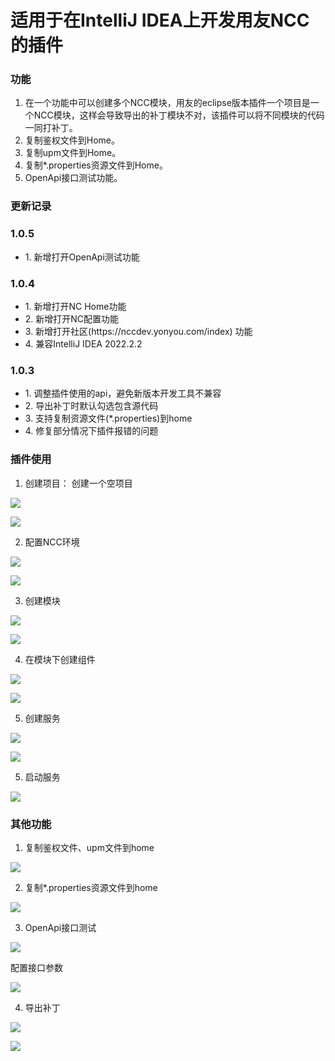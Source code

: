# 适用于在IntelliJ IDEA上开发用友NCC的插件

### 功能

1. 在一个功能中可以创建多个NCC模块，用友的eclipse版本插件一个项目是一个NCC模块，这样会导致导出的补丁模块不对，该插件可以将不同模块的代码一同打补丁。
2. 复制鉴权文件到Home。
3. 复制upm文件到Home。
4. 复制*.properties资源文件到Home。
5. OpenApi接口测试功能。

### 更新记录

<h3>1.0.5</h3>
<ul>
          <li>1. 新增打开OpenApi测试功能</li>
</ul>

<h3>1.0.4</h3>
<ul>
          <li>1. 新增打开NC Home功能</li>
          <li>2. 新增打开NC配置功能</li>
          <li>3. 新增打开社区(https://nccdev.yonyou.com/index) 功能</li>
          <li>4. 兼容IntelliJ IDEA 2022.2.2</li>
</ul>

<h3>1.0.3</h3>
<ul>
            <li>1. 调整插件使用的api，避免新版本开发工具不兼容</li>
            <li>2. 导出补丁时默认勾选包含源代码</li>
            <li>3. 支持复制资源文件(*.properties)到home</li>
            <li>4. 修复部分情况下插件报错的问题</li>
</ul>

### 插件使用

1. 创建项目：
   创建一个空项目

![](C:\Users\summer\OneDrive\Pictures\Snipaste_2022-09-28_17-25-47.png)

![](C:\Users\summer\AppData\Roaming\marktext\images\2022-09-28-17-30-52-image.png)

2. 配置NCC环境

![](C:\Users\summer\AppData\Roaming\marktext\images\2022-09-28-17-32-11-image.png)

![](C:\Users\summer\AppData\Roaming\marktext\images\2022-09-28-17-33-42-image.png)

3. 创建模块

![](C:\Users\summer\AppData\Roaming\marktext\images\2022-09-28-17-35-56-image.png)

![](C:\Users\summer\AppData\Roaming\marktext\images\2022-09-28-17-36-26-image.png)

4. 在模块下创建组件

![](C:\Users\summer\AppData\Roaming\marktext\images\2022-09-28-17-37-25-image.png)

![](C:\Users\summer\AppData\Roaming\marktext\images\2022-09-28-17-38-10-image.png)

5. 创建服务

![](C:\Users\summer\AppData\Roaming\marktext\images\2022-09-28-17-39-40-image.png)

![](C:\Users\summer\AppData\Roaming\marktext\images\2022-09-28-17-40-42-image.png)

5. 启动服务

![](C:\Users\summer\AppData\Roaming\marktext\images\2022-09-28-17-46-11-image.png)

### 其他功能

1. 复制鉴权文件、upm文件到home

![](C:\Users\summer\AppData\Roaming\marktext\images\2022-09-28-17-44-06-image.png)

2. 复制*.properties资源文件到home

![](C:\Users\summer\AppData\Roaming\marktext\images\2022-09-28-17-45-05-image.png)

3. OpenApi接口测试

![](C:\Users\summer\AppData\Roaming\marktext\images\2022-09-28-17-48-06-image.png)

配置接口参数

![](C:\Users\summer\AppData\Roaming\marktext\images\2022-09-28-17-49-06-image.png)

4. 导出补丁

![](C:\Users\summer\AppData\Roaming\marktext\images\2022-09-28-17-52-27-image.png)

![](C:\Users\summer\AppData\Roaming\marktext\images\2022-09-28-17-52-44-image.png)
